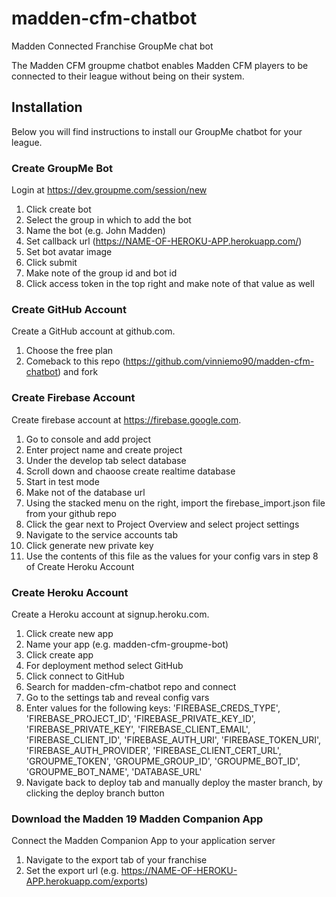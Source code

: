 # madden-cfm-chatbot
Madden Connected Franchise GroupMe chat bot

The Madden CFM groupme chatbot enables Madden CFM players to be connected to their league without being on their system.

## Installation
Below you will find instructions to install our GroupMe chatbot for your league.

### Create GroupMe Bot
Login at https://dev.groupme.com/session/new
1. Click create bot
2. Select the group in which to add the bot
3. Name the bot (e.g. John Madden)
4. Set callback url (https://NAME-OF-HEROKU-APP.herokuapp.com/)
5. Set bot avatar image
6. Click submit
7. Make note of the group id and bot id
8. Click access token in the top right and make note of that value as well

### Create GitHub Account
Create a GitHub account at github.com.
1. Choose the free plan
2. Comeback to this repo (https://github.com/vinniemo90/madden-cfm-chatbot) and fork

### Create Firebase Account
Create firebase account at https://firebase.google.com.
1. Go to console and add project
2. Enter project name and create project
3. Under the develop tab select database
4. Scroll down and chaoose create realtime database
5. Start in test mode
6. Make not of the database url
7. Using the stacked menu on the right, import the firebase_import.json file from your github repo
8. Click the gear next to Project Overview and select project settings
9. Navigate to the service accounts tab
10. Click generate new private key
11. Use the contents of this file as the values for your config vars in step 8 of Create Heroku Account

### Create Heroku Account
Create a Heroku account at signup.heroku.com. 
1. Click create new app
2. Name your app (e.g. madden-cfm-groupme-bot)
3. Click create app
4. For deployment method select GitHub
5. Click connect to GitHub
6. Search for madden-cfm-chatbot repo and connect
7. Go to the settings tab and reveal config vars
8. Enter values for the following keys: 'FIREBASE_CREDS_TYPE', 'FIREBASE_PROJECT_ID', 'FIREBASE_PRIVATE_KEY_ID', 'FIREBASE_PRIVATE_KEY', 'FIREBASE_CLIENT_EMAIL', 'FIREBASE_CLIENT_ID', 'FIREBASE_AUTH_URI', 'FIREBASE_TOKEN_URI', 'FIREBASE_AUTH_PROVIDER', 'FIREBASE_CLIENT_CERT_URL', 'GROUPME_TOKEN', 'GROUPME_GROUP_ID', 'GROUPME_BOT_ID', 'GROUPME_BOT_NAME', 'DATABASE_URL'
9. Navigate back to deploy tab and manually deploy the master branch, by clicking the deploy branch button

### Download the Madden 19 Madden Companion App
Connect the Madden Companion App to your application server
1. Navigate to the export tab of your franchise
2. Set the export url (e.g. https://NAME-OF-HEROKU-APP.herokuapp.com/exports)
